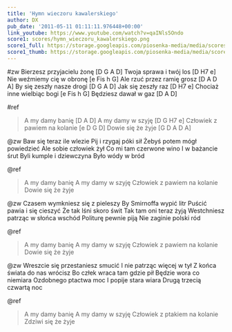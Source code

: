 ```yaml
---
title: 'Hymn wieczoru kawalerskiego'
author: DX
pub_date: '2011-05-11 01:11:11.976448+00:00'
link_youtube: https://www.youtube.com/watch?v=qaINls5Ondo
score1: scores/hymn_wieczoru_kawalerskiego.png
score1_full: https://storage.googleapis.com/piosenka-media/media/scores/hymn_wieczoru_kawalerskiego.png
score1_thumb: https://storage.googleapis.com/piosenka-media/media/scores/hymn_wieczoru_kawalerskiego.png.180x0_q85_upscale.jpg
---
```


#zw
Bierzesz przyjacielu żonę [D G A D]
Twoja sprawa i twój los [D H7 e]
Nie weźmiemy cię w obronę [e Fis h G]
Ale rzuć przez ramię grosz [D A D A]
By się zeszły nasze drogi [D G A D]
Jak się zeszły raz [D H7 e]
Chociaż inne wielbiąc bogi [e Fis h G]
Będziesz dawał w gaz [D A D]

#ref
>A my damy banię [D A D]
>A my damy w szyję [D G H7 e]
>Człowiek z pawiem na kolanie [e D G D]
>Dowie się że żyje [G D A D A]

@zw
Baw się teraz ile wlezie
Pij i rzygaj póki sił
Żebyś potem mógł powiedzieć
Ale sobie człowiek żył
Co mi tam czerwone wino
I w bażancie śrut
Byli kumple i dziewczyna
Było wódy w bród

@ref
>A my damy banię
>A my damy w szyję
>Człowiek z pawiem na kolanie
>Dowie się że żyje

@zw
Czasem wymkniesz się z pieleszy
By Smirnoffa wypić litr
Puścić pawia i się cieszyć
Że tak lśni skoro świt
Tak tam oni teraz żyją
Westchniesz patrząc w słońca wschód
Politurę pewnie piją
Nie zaginie polski ród

@ref
>A my damy banię
>A my damy w szyję
>Człowiek z pawiem na kolanie
>Dowie się że żyje

@zw
Wreszcie się przestaniesz smucić
I nie patrząc więcej w tył
Z końca świata do nas wrócisz
Bo człek wraca tam gdzie pił
Będzie wora co niemiara
Ozdobnego ptactwa moc
I popije stara wiara
Drugą trzecią czwartą noc

@ref
>A my damy banię
>A my damy w szyję
>Człowiek z ptakiem na kolanie
>Zdziwi się że żyje